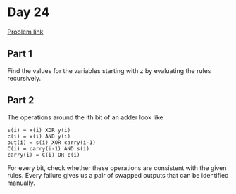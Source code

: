 # Day 24

[Problem link](https://adventofcode.com/2024/day/24)

## Part 1

Find the values for the variables starting with z by evaluating the rules recursively. 

## Part 2

The operations around the ith bit of an adder look like
```
s(i) = x(i) XOR y(i)
c(i) = x(i) AND y(i)
out(i) = s(i) XOR carry(i-1)
C(i) = carry(i-1) AND s(i)
carry(i) = C(i) OR c(i)
```
For every bit, check whether these operations are consistent with the given rules. Every failure gives us a pair of swapped outputs that can be identified manually.
